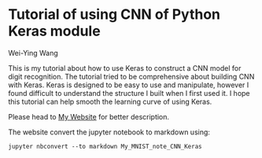 # Tutorial of using CNN of Python Keras module

Wei-Ying Wang

This is my tutorial about how to use Keras to construct a CNN model for digit recognition. The tutorial tried to be comprehensive about building CNN with Keras. Keras is designed to be easy to use and manipulate, however I found difficult to understand the structure I built when I first used it. I hope this tutorial can help smooth the learning curve of using Keras.

Please head to [My Website](wayinone.github.io) for better description.

The website convert the jupyter notebook to markdown using:

```
jupyter nbconvert --to markdown My_MNIST_note_CNN_Keras
```
